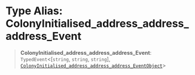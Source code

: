 # Type Alias: ColonyInitialised\_address\_address\_address\_Event

> **ColonyInitialised\_address\_address\_address\_Event**: `TypedEvent`\<\[`string`, `string`, `string`\], [`ColonyInitialised_address_address_address_EventObject`](../interfaces/ColonyInitialised_address_address_address_EventObject.md)\>
